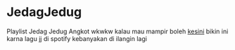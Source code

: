 # JedagJedug
Playlist Jedag Jedug Angkot wkwkw
kalau mau mampir boleh [kesini](https://jj.msync.my.id)  bikin ini karna lagu jj di spotify kebanyakan di ilangin lagi
